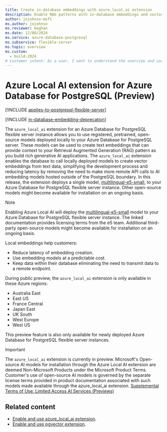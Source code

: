 ```yaml
---
title: Create in-database embeddings with azure_local_ai extension
description: Enable RAG patterns with in-database embeddings and vectors on an Azure Database for PostgreSQL flexible server instance.
author: jojohnso-msft
ms.author: jojohnso
ms.reviewer: maghan
ms.date: 12/08/2024
ms.service: azure-database-postgresql
ms.subservice: flexible-server
ms.topic: overview
ms.custom:
  - build-2024
# customer intent: As a user, I want to understand the overview and use cases of the azure_local_ai extension for an Azure Database for PostgreSQL flexible server instance.
---
```


# Azure Local AI extension for Azure Database for PostgreSQL (Preview)

[!INCLUDE [applies-to-postgresql-flexible-server](~/reusable-content/ce-skilling/azure/includes/postgresql/includes/applies-to-postgresql-flexible-server.md)]

[!INCLUDE [in-database-embedding-deprecation](../includes/in-database-embedding-deprecation.md)]

The `azure_local_ai` extension for an Azure Database for PostgreSQL flexible server instance allows you to use registered, pretrained, open-source models deployed locally to your Azure Database for PostgreSQL server. These models can be used to create text embeddings that can provide context to your Retrieval Augmented Generation (RAG) pattern as you build rich generative AI applications. The `azure_local_ai` extension enables the database to call locally deployed models to create vector embeddings from text data, simplifying the development process and reducing latency by removing the need to make more remote API calls to AI embedding models hosted outside of the PostgreSQL boundary. In this release, the extension deploys a single model, [multilingual-e5-small](https://huggingface.co/intfloat/multilingual-e5-small), to your Azure Database for PostgreSQL flexible server instance. Other open-source models might become available for installation on an ongoing basis.

> [!NOTE]  
> Enabling Azure Local AI will deploy the [multilingual-e5-small](https://huggingface.co/intfloat/multilingual-e5-small) model to your Azure Database for PostgreSQL flexible server instance. The linked documentation provides licensing terms from the e5 team.
> Additional third-party open-source models might become available for installation on an ongoing basis.

Local embeddings help customers:
- Reduce latency of embedding creation.
- Use embedding models at a predictable cost.
- Keep data within their database eliminating the need to transmit data to a remote endpoint.
  
During public preview, the `azure_local_ai` extension is only available in these Azure regions:
 
- Australia East
- East US
- France Central
- Japan East
- UK South
- West Europe
- West US

This preview feature is also only available for newly deployed Azure Database for PostgreSQL flexible server instances.

> [!IMPORTANT]
> The `azure_local_ai` extension is currently in preview. Microsoft's Open-source AI models for installation through the Azure Local AI extension are deemed Non-Microsoft Products under the Microsoft Product Terms. Customer's use of open-source AI models is governed by the separate license terms provided in product documentation associated with such models made available through the azure_local_ai extension. [Supplemental Terms of Use: Limited Access AI Services (Previews)](https://azure.microsoft.com/support/legal/preview-supplemental-terms/)

## Related content

- [Enable and use azure_local_ai extension](generative-ai-azure-local-ai.md).
- [Enable and use pgvector extension](how-to-use-pgvector.md).
